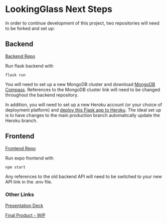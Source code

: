 # LookingGlass Next Steps

In order to continue development of this project, two repositories will need to be forked and set up:

## Backend

[Backend Repo](https://github.com/FreshFoodies/FreshFoodies)


Run flask backend with
```
flask run
```

You will need to set up a new MongoDB cluster and download [MongoDB Compass](https://www.mongodb.com/products/compass). References to the MongoDB cluster link will need to be changed throughout the backend repository.

In addition, you will need to set up a new Heroku account (or your choice of deployment platform) and [deploy this Flask app to Heroku](https://realpython.com/flask-by-example-part-1-project-setup/). The ideal set up is to have changes to the main production branch automatically update the Heroku branch.


## Frontend

[Frontend Repo](https://github.com/FreshFoodies/FreshFoodies)


Run expo frontend with
```
npm start
```

Any references to the old backend API will need to be switched to your new API link in the .env file.

### Other Links

[Presentation Deck](https://docs.google.com/presentation/d/1uNQsNYkwTvcslU7DrDMNwNpT26kMaTYrXtptSvNJe_s/edit#slide=id.gb301727d1d_0_49)

[Final Product - WIP]()
